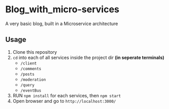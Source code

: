 # Blog_with_micro-services
A very basic blog, built in a Microservice architecture

## Usage
1. Clone this repository
2. `cd` into each of all services inside the project dir **(in seperate terminals)**
    - `/client`
    - `/comments`
    - `/posts`
    - `/moderation`
    - `/query`
    - `/eventBus`
 3. RUN `npm install` for each services, then `npm start`
 4. Open browser and go to `http://localhost:3000/` 
 
